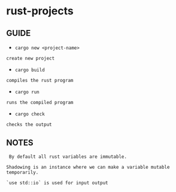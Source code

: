 # rust-projects


## GUIDE

- `cargo new <project-name>`
```
create new project
```

- `cargo build`
```
compiles the rust program
```

- `cargo run`
```
runs the compiled program
```

- `cargo check`
```
checks the output
```


## NOTES

```
 By default all rust variables are immutable.
```

```
Shadowing is an instance where we can make a variable mutable temporarily.
```

```
`use std::io` is used for input output
```